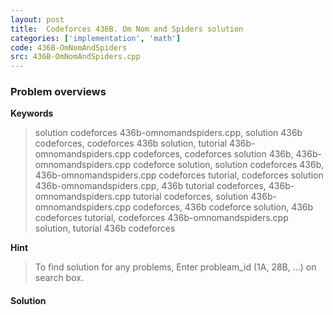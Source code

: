 ```yaml
---
layout: post
title:  Codeforces 436B. Om Nom and Spiders solution
categories: ['implementation', 'math']
code: 436B-OmNomAndSpiders
src: 436B-OmNomAndSpiders.cpp
---
```

### **Problem overviews**

**Keywords**
> solution codeforces 436b-omnomandspiders.cpp, solution 436b codeforces, codeforces 436b solution, tutorial 436b-omnomandspiders.cpp codeforces, codeforces solution 436b, 436b-omnomandspiders.cpp codeforce solution, solution codeforces 436b, 436b-omnomandspiders.cpp codeforces tutorial, codeforces solution 436b-omnomandspiders.cpp, 436b tutorial codeforces, 436b-omnomandspiders.cpp tutorial codeforces, solution 436b-omnomandspiders.cpp codeforces, 436b codeforce solution, 436b codeforces tutorial, codeforces 436b-omnomandspiders.cpp solution, tutorial 436b codeforces

**Hint**
> To find solution for any problems, Enter probleam_id (1A, 28B, ...) on search box. 

#### **Solution**



